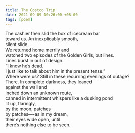 ```yaml
---
title: The Costco Trip
date: 2021-09-09 10:26:00 +08:00
tags: [poem]
---
```


The cashier then slid the box of icecream bar   
toward us. An inexplicably smooth,  
silent slide.  
We returned home merrily and  
watched two episodes of the Golden Girls, but lines.  
Lines burst in out of design.  
“I know he’s dead.  
I just like to talk about him in the present tense.”  
Where were us? Still in these recurring evenings of outage?  
There. In complete darkness, they leaned  
against the wall and  
inched down an unknown route,  
canned in intermittent whispers like a dusking pond    
lit up, flaringly,    
by the moon, patches    
by patches—-as in my dream,    
their eyes wide open, until     
there’s nothing else to be seen.   
